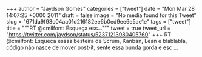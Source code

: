 
+++
author = "Jaydson Gomes"
categories = ["tweet"]
date = "Mon Mar 28 14:07:25 +0000 2011"
draft = false
image = "No media found for this Tweet"
slug = "671da9f93c04aa01d216182ee6b0ed9ee6e5ae1e"
tags = ["tweet"]
title = """RT @cmilfont: Esqueça ess..."""
tweet = true
tweet_url = "https://twitter.com/jaydson/status/52371213980405760"
+++
RT @cmilfont: Esqueça essas besteira de Scrum, Kanban, Lean e blablabla, código não nasce de mover post-it, sente essa bunda gorda e esc ...
